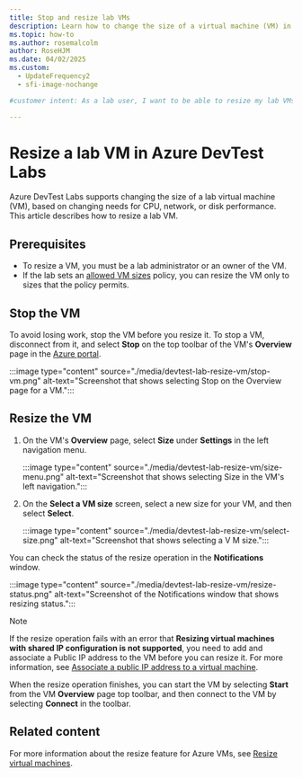 ```yaml
---
title: Stop and resize lab VMs
description: Learn how to change the size of a virtual machine (VM) in Azure DevTest Labs based on changing needs for CPU, network, or disk performance.
ms.topic: how-to
ms.author: rosemalcolm
author: RoseHJM
ms.date: 04/02/2025
ms.custom:
  - UpdateFrequency2
  - sfi-image-nochange

#customer intent: As a lab user, I want to be able to resize my lab VMs so that I can respond to changing needs for CPU, network, or disk performance.

---
```


# Resize a lab VM in Azure DevTest Labs

Azure DevTest Labs supports changing the size of a lab virtual machine (VM), based on changing needs for CPU, network, or disk performance. This article describes how to resize a lab VM.

## Prerequisites

- To resize a VM, you must be a lab administrator or an owner of the VM.
- If the lab sets an [allowed VM sizes](devtest-lab-set-lab-policy.md#set-allowed-virtual-machine-sizes) policy, you can resize the VM only to sizes that the policy permits.

## Stop the VM

To avoid losing work, stop the VM before you resize it. To stop a VM, disconnect from it, and select **Stop** on the top toolbar of the VM's **Overview** page in the [Azure portal](https://go.microsoft.com/fwlink/p/?LinkID=525040).

:::image type="content" source="./media/devtest-lab-resize-vm/stop-vm.png" alt-text="Screenshot that shows selecting Stop on the Overview page for a VM.":::

## Resize the VM

1. On the VM's **Overview** page, select **Size** under **Settings** in the left navigation menu.

   :::image type="content" source="./media/devtest-lab-resize-vm/size-menu.png" alt-text="Screenshot that shows selecting Size in the VM's left navigation.":::

1. On the **Select a VM size** screen, select a new size for your VM, and then select **Select**.

   :::image type="content" source="./media/devtest-lab-resize-vm/select-size.png" alt-text="Screenshot that shows selecting a V M size.":::

You can check the status of the resize operation in the **Notifications** window.

:::image type="content" source="./media/devtest-lab-resize-vm/resize-status.png" alt-text="Screenshot of the Notifications window that shows resizing status.":::

>[!NOTE]
>If the resize operation fails with an error that **Resizing virtual machines with shared IP configuration is not supported**, you need to add and associate a Public IP address to the VM before you can resize it. For more information, see [Associate a public IP address to a virtual machine](/azure/virtual-network/ip-services/associate-public-ip-address-vm).

When the resize operation finishes, you can start the VM by selecting **Start** from the VM **Overview** page top toolbar, and then connect to the VM by selecting **Connect** in the toolbar.

## Related content

For more information about the resize feature for Azure VMs, see [Resize virtual machines](https://azure.microsoft.com/blog/resize-virtual-machines/).
